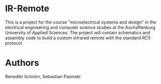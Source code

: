 # IR-Remote
This is a project for the course "microelectrical systems and design" in the electrical engineering and computer science studies at the Aschaffenburg University of Applied Sciences. The project will contain schematics and assembly code to build a custom infrared remote with the standard RC5 protocol.

# Authors
Benedikt Schnörr,
Sebastian Pasinski
